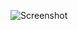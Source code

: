 ![Screenshot](https://raw.githubusercontent.com/Cryakl/Ultimate-RAT-Collection/refs/heads/main/Netsys/netsys9.2/Screenshot.png)
